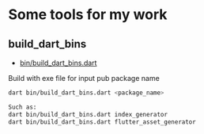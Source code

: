 # Some tools for my work

## build_dart_bins

- [bin/build_dart_bins.dart](bin/build_dart_bins.dart)

Build with exe file for input pub package name

```bash
dart bin/build_dart_bins.dart <package_name>

Such as:
dart bin/build_dart_bins.dart index_generator
dart bin/build_dart_bins.dart flutter_asset_generator
```
